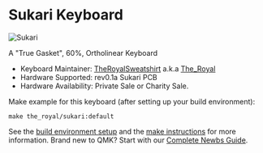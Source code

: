 # Sukari Keyboard

![Sukari](https://i.imgur.com/BuSVC5T.jpg)

A "True Gasket", 60%, Ortholinear Keyboard

* Keyboard Maintainer: [TheRoyalSweatshirt](https://github.com/TheRoyalSweatshirt) a.k.a [The_Royal](https://reddit.com/u/The_Royal)
* Hardware Supported: rev0.1a Sukari PCB
* Hardware Availability: Private Sale or Charity Sale.

Make example for this keyboard (after setting up your build environment):

    make the_royal/sukari:default

See the [build environment setup](https://docs.qmk.fm/#/getting_started_build_tools) and the [make instructions](https://docs.qmk.fm/#/getting_started_make_guide) for more information. Brand new to QMK? Start with our [Complete Newbs Guide](https://docs.qmk.fm/#/newbs).
